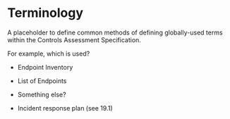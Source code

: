 # Terminology

A placeholder to define common methods of defining globally-used terms within the Controls Assessment Specification.

For example, which is used?
- Endpoint Inventory
- List of Endpoints
- Something else?



- Incident response plan (see 19.1)
